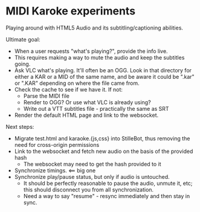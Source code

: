 MIDI Karoke experiments
=======================

Playing around with HTML5 Audio and its subtitling/captioning abilities.

Ultimate goal:

* When a user requests "what's playing?", provide the info live.
* This requires making a way to mute the audio and keep the subtitles going.
* Ask VLC what's playing. It'll often be an OGG. Look in that directory for
  either a KAR or a MID of the same name, and be aware it could be ".kar" or
  ".KAR" depending on where the file came from.
* Check the cache to see if we have it. If not:
  - Parse the MIDI file
  - Render to OGG? Or use what VLC is already using?
  - Write out a VTT subtitles file - practically the same as SRT
* Render the default HTML page and link to the websocket.

Next steps:

* Migrate test.html and karaoke.{js,css} into StilleBot, thus removing the need
  for cross-origin permissions
* Link to the websocket and fetch new audio on the basis of the provided hash
  - The websocket may need to get the hash provided to it
* Synchronize timings. <== big one
* Synchronize play/pause status, but only if audio is untouched.
  - It should be perfectly reasonable to pause the audio, unmute it, etc; this
    should disconnect you from all synchronization.
  - Need a way to say "resume" - resync immediately and then stay in sync.
